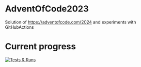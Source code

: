 # AdventOfCode2023
Solution of https://adventofcode.com/2024
and experiments with GitHubActions

# Current progress
[![Tests & Runs](https://github.com/vmaradudin/AdventOfCode2024/actions/workflows/dotnet.yml/badge.svg)](https://github.com/vmaradudin/AdventOfCode2024/actions/workflows/dotnet.yml)

